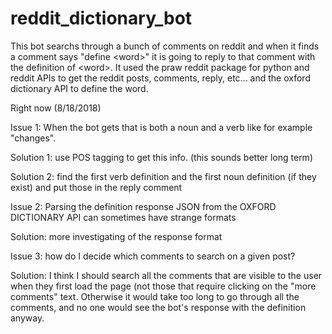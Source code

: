 # reddit_dictionary_bot
This bot searchs through a bunch of comments on reddit and when it finds a comment says "define &lt;word>" it is going to reply to that comment with the definition of &lt;word>.  It used the praw reddit package for python and reddit APIs to get the reddit posts, comments, reply, etc... and the oxford dictionary API to define the word.


Right now (8/18/2018) 

Issue 1: When the bot gets <word> that is both a noun and a verb like for example "changes". 

Solution 1: use POS tagging to get this info. (this sounds better long term)

Solution 2: find the first verb definition and the first noun definition (if they exist) and put those in the reply comment


Issue 2: Parsing the definition response JSON from the OXFORD DICTIONARY API can sometimes have strange formats

Solution: more investigating of the response format


Issue 3: how do I decide which comments to search on a given post?

Solution: I think I should search all the comments that are visible to the user when they first load the page (not those that require clicking on the "more comments" text.  Otherwise it would take too long to go through all the comments, and no one would see the bot's response with the definition anyway.
